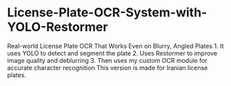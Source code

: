 # License-Plate-OCR-System-with-YOLO-Restormer
Real-world License Plate OCR That Works Even on Blurry, Angled Plates 1. It uses YOLO to detect and segment the plate 2. Uses Restormer to improve image quality and deblurring 3. Then uses my custom OCR module for accurate character recognition  This version is made for Iranian license plates.
